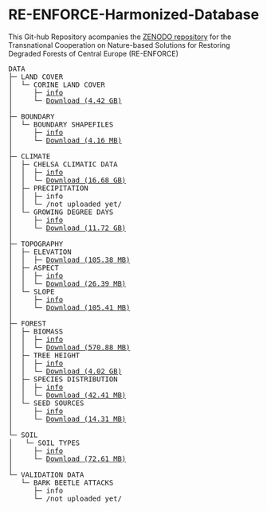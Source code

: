 # RE-ENFORCE-Harmonized-Database
This Git-hub Repository acompanies the [ZENODO repository](https://zenodo.org/uploads/17191513) for the Transnational Cooperation on Nature-based Solutions for Restoring Degraded Forests of Central Europe (RE-ENFORCE)

<pre>
DATA
├─ LAND COVER
│  └─ CORINE LAND COVER
│     ├─ <a href="info/info_CORINE_Land_Cover">info</a>
│     └─ <a href="https://zenodo.org/api/records/17191513/draft/files/CORINE_Land_Cover.zip/content">Download (4.42 GB)</a>
│
├─ BOUNDARY
│  └─ BOUNDARY SHAPEFILES
│     ├─ <a href="info/info_Shapefiles">info</a>
│     └─ <a href="https://zenodo.org/api/records/17191513/draft/files/shapefiles_of_areas.zip/content">Download (4.16 MB)</a>
│
├─ CLIMATE
│  ├─ CHELSA CLIMATIC DATA
│  │  ├─ <a href="info/info_CHELSA_climatic_data.md">info</a>
│  │  └─ <a href="https://zenodo.org/api/records/17191513/draft/files/Drought_CHELSA_data.zip/content">Download (16.68 GB)</a>
│  ├─ PRECIPITATION
│  │  ├─ info
│  │  └─ /not uploaded yet/
│  └─ GROWING DEGREE DAYS
│     ├─ <a href="info/info_GDD">info</a>
│     └─ <a href="https://zenodo.org/api/records/17191513/draft/files/Growing_degree_days_Bark_Beetle_EU.tif/content">Download (11.72 GB)</a>
│
├─ TOPOGRAPHY
│  ├─ ELEVATION
│  │  ├─ <a href="info/info_Elevation>info</a>
│  │  └─ <a href="https://zenodo.org/api/records/17191513/draft/files/TOPO_elevation_EU.tif/content">Download (105.38 MB)</a>
│  ├─ ASPECT
│  │  ├─ <a href="info/info_Aspect">info</a>
│  │  └─ <a href="https://zenodo.org/api/records/17191513/draft/files/TOPO_aspect_EU_factors.tif/content">Download (26.39 MB)</a>
│  └─ SLOPE
│     ├─ <a href="info/info_Slope">info</a>
│     └─ <a href="https://zenodo.org/api/records/17191513/draft/files/TOPO_slope_EU.tif/content">Download (105.41 MB)</a>
│
├─ FOREST
│  ├─ BIOMASS
│  │  ├─ <a href="info/info_Biomass">info</a>
│  │  └─ <a href="https://zenodo.org/api/records/17191513/draft/files/biomass.tif/content">Download (570.88 MB)</a>
│  ├─ TREE HEIGHT
│  │  ├─ <a href="info/info_Tree_height">info</a>
│  │  └─ <a href="https://zenodo.org/api/records/17191513/draft/files/Tree_height.tif/content">Download (4.02 GB)</a>
│  ├─ SPECIES DISTRIBUTION
│  │  ├─ <a href="info/info_Species_distribution.md">info</a>
│  │  └─ <a href="https://zenodo.org/api/records/17191513/draft/files/species_dist_EU.tif/content">Download (42.41 MB)</a>
│  └─ SEED SOURCES
│     ├─ <a href="info/info_Seed_sources.md">info</a>
│     └─ <a href="https://zenodo.org/api/records/17191513/draft/files/seed_sources_EU.gpkg/content">Download (14.31 MB)</a>
│
└─ SOIL
│   └─ SOIL TYPES
│     ├─ <a href="info/info_Soil.md">info</a>
│     └─ <a href="https://zenodo.org/api/records/17191513/draft/files/seed_sources_EU.gpkg/content">Download (72.61 MB)</a>
│
└─ VALIDATION DATA
   └─ BARK BEETLE ATTACKS
      ├─ info
      └─ /not uploaded yet/
</pre>

